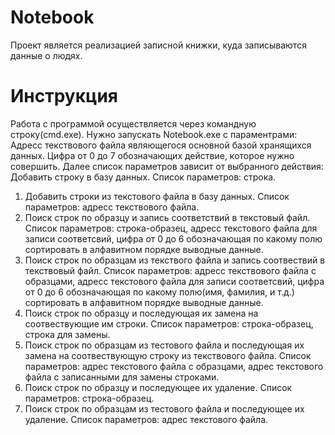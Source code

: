 # Notebook
Проект является реализацией записной книжки, куда записываются данные о людях.
# Инструкция
Работа с программой осуществляется через командную строку(cmd.exe). Нужно запускать Notebook.exe с параментрами: Адресс текствового файла являющегося основной базой хранящихся данных. Цифра от 0 до 7 обозначающих действие, которое нужно совершить.
Далее список параметров зависит от выбранного действия:
  Добавить строку в базу данных. Список параметров: строка.
  1) Добавить строки из текстового файла в базу данных. Список параметров: адресс текствового файла.
  2) Поиск строк по образцу и запись соответствий в текстовый файл. Список параметров: строка-образец, адресс текстового файла для записи соответсвий, цифра от 0 до 6 обозначающая по какому полю сортировать в алфавитном порядке выводные данные.
  3) Поиск строк по образцам из текствого файла и запись соотвествий в текствовый файл. Список параметров: адресс текствового файла с образцами, адресс текстового файла для записи соответсвий, цифра от 0 до 6 обозначающая по какому полю(имя, фамилия, и т.д.) сортировать в алфавитном порядке выводные данные.
  4) Поиск строк по образцу и последующая их замена на соотвествующие им строки. Список параметров: строка-образец, строка для замены.
  5) Поиск строк по образцам из тестового файла и последующая их замена на соотвествующую строку из текствового файла. Список параметров: адрес текстового файла с образцами, адрес текстового файла с записанными для замены строками.
  6) Поиск строк по образцу и последующее их удаление. Список параметров: строка-образец.
  7) Поиск строк по образцам из тестового файла и последующее их удаление. Список параметров: адрес текстового файла.
